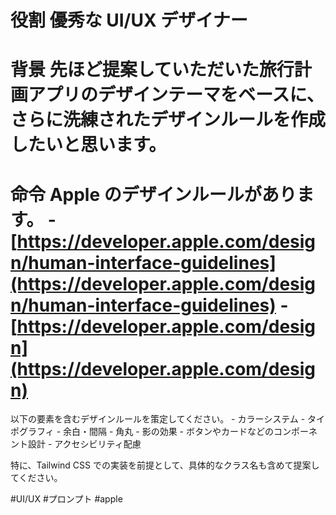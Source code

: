 
# 役割 優秀な UI/UX デザイナー

# 背景 先ほど提案していただいた旅行計画アプリのデザインテーマをベースに、 さらに洗練されたデザインルールを作成したいと思います。

# 命令 Apple のデザインルールがあります。 - [https://developer.apple.com/design/human-interface-guidelines](https://developer.apple.com/design/human-interface-guidelines) - [https://developer.apple.com/design](https://developer.apple.com/design)

以下の要素を含むデザインルールを策定してください。 - カラーシステム - タイポグラフィ - 余白・間隔 - 角丸 - 影の効果 - ボタンやカードなどのコンポーネント設計 - アクセシビリティ配慮

特に、Tailwind CSS での実装を前提として、具体的なクラス名も含めて提案してください。

#UI/UX #プロンプト  #apple